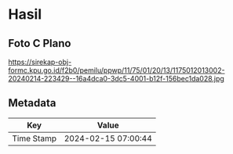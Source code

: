 # Hasil

## Foto C Plano

https://sirekap-obj-formc.kpu.go.id/f2b0/pemilu/ppwp/11/75/01/20/13/1175012013002-20240214-223429--16a4dca0-3dc5-4001-b12f-156bec1da028.jpg


## Metadata

| Key        | Value               |
| ---------- | ------------------- |
| Time Stamp | 2024-02-15 07:00:44 |



